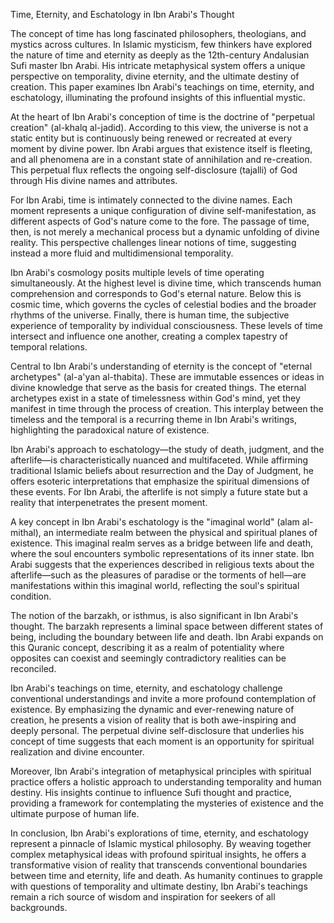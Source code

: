 Time, Eternity, and Eschatology in Ibn Arabi's Thought

The concept of time has long fascinated philosophers, theologians, and mystics across cultures. In Islamic mysticism, few thinkers have explored the nature of time and eternity as deeply as the 12th-century Andalusian Sufi master Ibn Arabi. His intricate metaphysical system offers a unique perspective on temporality, divine eternity, and the ultimate destiny of creation. This paper examines Ibn Arabi's teachings on time, eternity, and eschatology, illuminating the profound insights of this influential mystic.

At the heart of Ibn Arabi's conception of time is the doctrine of "perpetual creation" (al-khalq al-jadid). According to this view, the universe is not a static entity but is continuously being renewed or recreated at every moment by divine power. Ibn Arabi argues that existence itself is fleeting, and all phenomena are in a constant state of annihilation and re-creation. This perpetual flux reflects the ongoing self-disclosure (tajalli) of God through His divine names and attributes.

For Ibn Arabi, time is intimately connected to the divine names. Each moment represents a unique configuration of divine self-manifestation, as different aspects of God's nature come to the fore. The passage of time, then, is not merely a mechanical process but a dynamic unfolding of divine reality. This perspective challenges linear notions of time, suggesting instead a more fluid and multidimensional temporality.

Ibn Arabi's cosmology posits multiple levels of time operating simultaneously. At the highest level is divine time, which transcends human comprehension and corresponds to God's eternal nature. Below this is cosmic time, which governs the cycles of celestial bodies and the broader rhythms of the universe. Finally, there is human time, the subjective experience of temporality by individual consciousness. These levels of time intersect and influence one another, creating a complex tapestry of temporal relations.

Central to Ibn Arabi's understanding of eternity is the concept of "eternal archetypes" (al-a'yan al-thabita). These are immutable essences or ideas in divine knowledge that serve as the basis for created things. The eternal archetypes exist in a state of timelessness within God's mind, yet they manifest in time through the process of creation. This interplay between the timeless and the temporal is a recurring theme in Ibn Arabi's writings, highlighting the paradoxical nature of existence.

Ibn Arabi's approach to eschatology—the study of death, judgment, and the afterlife—is characteristically nuanced and multifaceted. While affirming traditional Islamic beliefs about resurrection and the Day of Judgment, he offers esoteric interpretations that emphasize the spiritual dimensions of these events. For Ibn Arabi, the afterlife is not simply a future state but a reality that interpenetrates the present moment.

A key concept in Ibn Arabi's eschatology is the "imaginal world" (alam al-mithal), an intermediate realm between the physical and spiritual planes of existence. This imaginal realm serves as a bridge between life and death, where the soul encounters symbolic representations of its inner state. Ibn Arabi suggests that the experiences described in religious texts about the afterlife—such as the pleasures of paradise or the torments of hell—are manifestations within this imaginal world, reflecting the soul's spiritual condition.

The notion of the barzakh, or isthmus, is also significant in Ibn Arabi's thought. The barzakh represents a liminal space between different states of being, including the boundary between life and death. Ibn Arabi expands on this Quranic concept, describing it as a realm of potentiality where opposites can coexist and seemingly contradictory realities can be reconciled.

Ibn Arabi's teachings on time, eternity, and eschatology challenge conventional understandings and invite a more profound contemplation of existence. By emphasizing the dynamic and ever-renewing nature of creation, he presents a vision of reality that is both awe-inspiring and deeply personal. The perpetual divine self-disclosure that underlies his concept of time suggests that each moment is an opportunity for spiritual realization and divine encounter.

Moreover, Ibn Arabi's integration of metaphysical principles with spiritual practice offers a holistic approach to understanding temporality and human destiny. His insights continue to influence Sufi thought and practice, providing a framework for contemplating the mysteries of existence and the ultimate purpose of human life.

In conclusion, Ibn Arabi's explorations of time, eternity, and eschatology represent a pinnacle of Islamic mystical philosophy. By weaving together complex metaphysical ideas with profound spiritual insights, he offers a transformative vision of reality that transcends conventional boundaries between time and eternity, life and death. As humanity continues to grapple with questions of temporality and ultimate destiny, Ibn Arabi's teachings remain a rich source of wisdom and inspiration for seekers of all backgrounds.